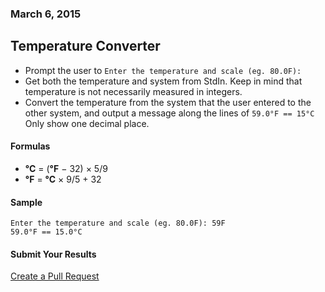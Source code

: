### March 6, 2015
## Temperature Converter

 * Prompt the user to `Enter the temperature and scale (eg. 80.0F): `
 * Get both the temperature and system from StdIn. Keep in mind that temperature
is not necessarily measured in integers.
 * Convert the temperature from the system that the user entered to the other
system, and output a message along the lines of `59.0°F == 15°C`
Only show one decimal place.

#### Formulas
 * **°C** = (**°F** − 32) × 5/9  
 * **°F** = **°C** × 9/5 + 32  

#### Sample

```text
Enter the temperature and scale (eg. 80.0F): 59F
59.0°F == 15.0°C
```

#### Submit Your Results
[Create a Pull Request](https://github.com/AICSC/Coding-Challenges/new/master/2015/03-06/)

